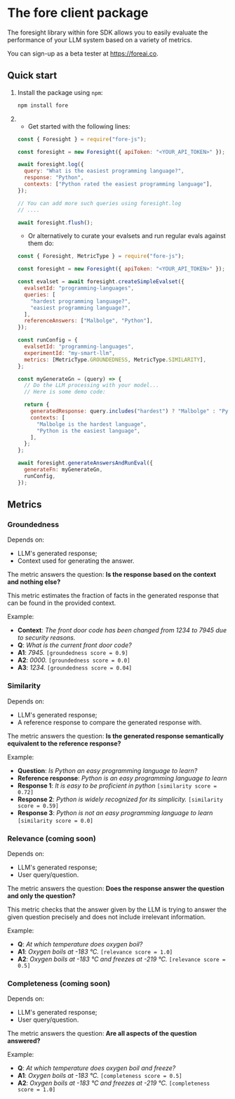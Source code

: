 # The fore client package

The foresight library within fore SDK allows you to easily evaluate the
performance of your LLM system based on a variety of metrics.

You can sign-up as a beta tester at https://foreai.co.

## Quick start

1.  Install the package using `npm`:

    ```bash
    npm install fore
    ```

2.  - Get started with the following lines:

    ```javascript
    const { Foresight } = require("fore-js");

    const foresight = new Foresight({ apiToken: "<YOUR_API_TOKEN>" });

    await foresight.log({
      query: "What is the easiest programming language?",
      response: "Python",
      contexts: ["Python rated the easiest programming language"],
    });

    // You can add more such queries using foresight.log
    // ....

    await foresight.flush();
    ```

    - Or alternatively to curate your evalsets and run regular evals against them do:

    ```javascript
    const { Foresight, MetricType } = require("fore-js");

    const foresight = new Foresight({ apiToken: "<YOUR_API_TOKEN>" });

    const evalset = await foresight.createSimpleEvalset({
      evalsetId: "programming-languages",
      queries: [
        "hardest programming language?",
        "easiest programming language?",
      ],
      referenceAnswers: ["Malbolge", "Python"],
    });

    const runConfig = {
      evalsetId: "programming-languages",
      experimentId: "my-smart-llm",
      metrics: [MetricType.GROUNDEDNESS, MetricType.SIMILARITY],
    };

    const myGenerateGn = (query) => {
      // Do the LLM processing with your model...
      // Here is some demo code:

      return {
        generatedResponse: query.includes("hardest") ? "Malbolge" : "Python",
        contexts: [
          "Malbolge is the hardest language",
          "Python is the easiest language",
        ],
      };
    };

    await foresight.generateAnswersAndRunEval({
      generateFn: myGenerateGn,
      runConfig,
    });
    ```

## Metrics

### Groundedness

Depends on:

- LLM's generated response;
- Context used for generating the answer.

The metric answers the question: **Is the response based on the context and
nothing else?**

This metric estimates the fraction of facts in the generated response that can
be found in the provided context.

Example:

- **Context**: _The front door code has been changed from 1234 to 7945 due to
  security reasons._
- **Q**: _What is the current front door code?_
- **A1**: _7945._ `[groundedness score = 0.9]`
- **A2**: _0000._ `[groundedness score = 0.0]`
- **A3**: _1234._ `[groundedness score = 0.04]`

### Similarity

Depends on:

- LLM's generated response;
- A reference response to compare the generated response with.

The metric answers the question: **Is the generated response semantically equivalent
to the reference response?**

Example:

- **Question**: _Is Python an easy programming language to learn?_
- **Reference response**: _Python is an easy programming language to learn_
- **Response 1**: _It is easy to be proficient in python_ `[similarity score = 0.72]`
- **Response 2**: _Python is widely recognized for its simplicity._ `[similarity score = 0.59]`
- **Response 3**: _Python is not an easy programming language to learn_ `[similarity score = 0.0]`

### Relevance (coming soon)

Depends on:

- LLM's generated response;
- User query/question.

The metric answers the question: **Does the response answer the question and
only the question?**

This metric checks that the answer given by the LLM is trying to answer the
given question precisely and does not include irrelevant information.

Example:

- **Q**: _At which temperature does oxygen boil?_
- **A1**: _Oxygen boils at -183 °C._ `[relevance score = 1.0]`
- **A2**: _Oxygen boils at -183 °C and freezes at -219 °C._ `[relevance score = 0.5]`

### Completeness (coming soon)

Depends on:

- LLM's generated response;
- User query/question.

The metric answers the question: **Are all aspects of the question answered?**

Example:

- **Q**: _At which temperature does oxygen boil and freeze?_
- **A1**: _Oxygen boils at -183 °C._ `[completeness score = 0.5]`
- **A2**: _Oxygen boils at -183 °C and freezes at -219 °C._ `[completeness score = 1.0]`
